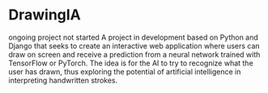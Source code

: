# DrawingIA
ongoing project not started
A project in development based on Python and Django that seeks to create an interactive web application where users can draw on screen and receive a prediction from a neural network trained with TensorFlow or PyTorch. The idea is for the AI ​​to try to recognize what the user has drawn, thus exploring the potential of artificial intelligence in interpreting handwritten strokes.
